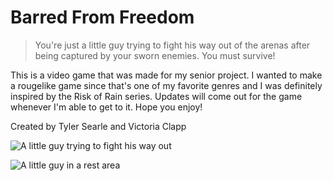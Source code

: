 # Barred From Freedom
> You're just a little guy trying to fight his way out of the arenas after being captured by your sworn enemies. You must survive!


This is a video game that was made for my senior project. I wanted to make a rougelike game since that's one of my favorite genres and I was definitely inspired by the Risk of Rain series. Updates will come out for the game whenever I'm able to get to it. Hope you enjoy!

Created by Tyler Searle and Victoria Clapp


![A little guy trying to fight his way out](https://xperience007.github.io/images/barred1.png)


![A little guy in a rest area]("https://xperience007.github.io/images/barred2.png")
